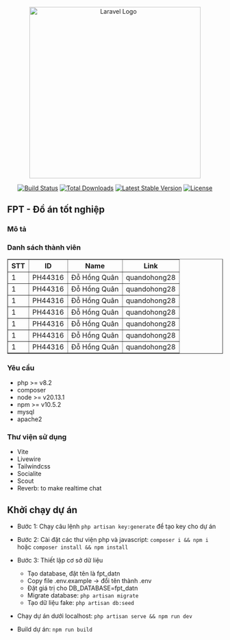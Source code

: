 <p align="center"><a href="https://laravel.com" target="_blank"><img src="https://raw.githubusercontent.com/laravel/art/master/logo-lockup/5%20SVG/2%20CMYK/1%20Full%20Color/laravel-logolockup-cmyk-red.svg" width="400" alt="Laravel Logo"></a></p>

<p align="center">
<a href="https://github.com/laravel/framework/actions"><img src="https://github.com/laravel/framework/workflows/tests/badge.svg" alt="Build Status"></a>
<a href="https://packagist.org/packages/laravel/framework"><img src="https://img.shields.io/packagist/dt/laravel/framework" alt="Total Downloads"></a>
<a href="https://packagist.org/packages/laravel/framework"><img src="https://img.shields.io/packagist/v/laravel/framework" alt="Latest Stable Version"></a>
<a href="https://packagist.org/packages/laravel/framework"><img src="https://img.shields.io/packagist/l/laravel/framework" alt="License"></a>
</p>

## FPT - Đồ án tốt nghiệp

### Mô tả


### Danh sách thành viên

<table border="1">
    <thead>
        <tr>
            <th>STT</th>
            <th>ID</th>
            <th>Name</th>
            <th>Link</th>
        </tr>
    </thead>
    <tbody>
        <tr>
            <td>1</td>
            <td>PH44316</td>
            <td>Đỗ Hồng Quân</td>
            <td>quandohong28</td>
        </tr>
        <tr>
            <td>1</td>
            <td>PH44316</td>
            <td>Đỗ Hồng Quân</td>
            <td>quandohong28</td>
        </tr>
        <tr>
            <td>1</td>
            <td>PH44316</td>
            <td>Đỗ Hồng Quân</td>
            <td>quandohong28</td>
        </tr>
        <tr>
            <td>1</td>
            <td>PH44316</td>
            <td>Đỗ Hồng Quân</td>
            <td>quandohong28</td>
        </tr>
        <tr>
            <td>1</td>
            <td>PH44316</td>
            <td>Đỗ Hồng Quân</td>
            <td>quandohong28</td>
        </tr>
        <tr>
            <td>1</td>
            <td>PH44316</td>
            <td>Đỗ Hồng Quân</td>
            <td>quandohong28</td>
        </tr>
        <tr>
            <td>1</td>
            <td>PH44316</td>
            <td>Đỗ Hồng Quân</td>
            <td>quandohong28</td>
        </tr>
    </tbody>
</table>

### Yêu cầu
- php >= v8.2
- composer
- node >= v20.13.1
- npm >= v10.5.2
- mysql
- apache2

### Thư viện sử dụng

- Vite
- Livewire
- Tailwindcss
- Socialite
- Scout
- Reverb: to make realtime chat

## Khởi chạy dự án

- Bước 1: Chạy câu lệnh `php artisan key:generate` để tạo key cho dự án

- Bước 2: Cài đặt các thư viện php và javascript: `composer i && npm i` hoặc `composer install && npm install`

- Bước 3: Thiết lập cơ sở dữ liệu
    + Tạo database, đặt tên là fpt_datn
    + Copy file .env.example -> đổi tên thành .env
    + Đặt giá trị cho DB_DATABASE=fpt_datn
    + Migrate database: `php artisan migrate`
    + Tạo dữ liệu fake: `php artisan db:seed`

- Chạy dự án dưới localhost: `php artisan serve && npm run dev`

- Build dự án: `npm run build`

